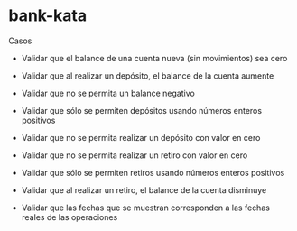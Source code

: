 # bank-kata

Casos

- Validar que el balance de una cuenta nueva (sin movimientos) sea cero
- Validar que al realizar un depósito, el balance de la cuenta aumente
- Validar que no se permita un balance negativo
- Validar que sólo se permiten depósitos usando números enteros positivos
- Validar que no se permita realizar un depósito con valor en cero
- Validar que no se permita realizar un retiro con valor en cero


- Validar que sólo se permiten retiros usando números enteros positivos
- Validar que al realizar un retiro, el balance de la cuenta disminuye
- Validar que las fechas que se muestran corresponden a las fechas reales de las operaciones
